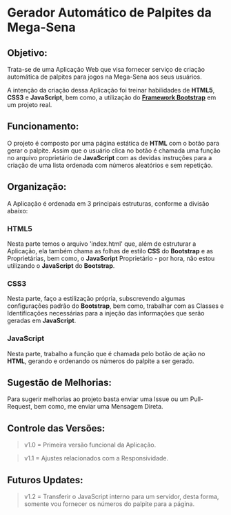 # Gerador Automático de Palpites da Mega-Sena

## Objetivo:

Trata-se de uma Aplicação Web que visa fornecer serviço de criação automática de palpites para jogos na Mega-Sena aos seus usuários.

A intenção da criação dessa Aplicação foi treinar habilidades de **HTML5**, **CSS3** e **JavaScript**, bem como, a utilização do **[Framework Bootstrap](https://getbootstrap.com/)** em um projeto real.

## Funcionamento:

O projeto é composto por uma página estática de **HTML** com o botão para gerar o palpite. Assim que o usuário clica no botão é chamada uma função no arquivo proprietário de **JavaScript** com as devidas instruções para a criação de uma lista ordenada com números aleatórios e sem repetição.

## Organização:

A Aplicação é ordenada em 3 principais estruturas, conforme a divisão abaixo:

### HTML5
Nesta parte temos o arquivo 'index.html' que, além de estruturar a Aplicação, ela também chama as folhas de estilo **CSS** do **Bootstrap** e as Proprietárias, bem como, o **JavaScript** Proprietário - por hora, não estou utilizando o **JavaScript** do **Bootstrap**.

### CSS3
Nesta parte, faço a estilização própria, subscrevendo algumas configurações padrão do **Bootstrap**, bem como, trabalhar com as Classes e Identificações necessárias para a injeção das informações que serão geradas em **JavaScript**.

### JavaScript
Nesta parte, trabalho a função que é chamada pelo botão de ação no **HTML**, gerando e ordenando os números do palpite a ser gerado.

## Sugestão de Melhorias:

Para sugerir melhorias ao projeto basta enviar uma Issue ou um Pull-Request, bem como, me enviar uma Mensagem Direta.

## Controle das Versões:

> v1.0 = Primeira versão funcional da Aplicação.

> v1.1 = Ajustes relacionados com a Responsividade.

## Futuros Updates:

> v1.2 = Transferir o JavaScript interno para um servidor, desta forma, somente vou fornecer os números do palpite para a página.

